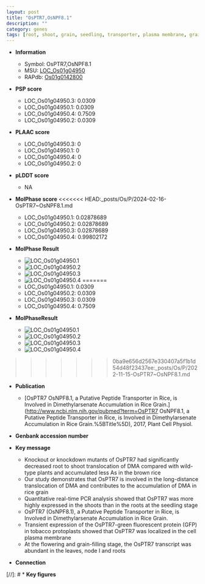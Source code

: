 ```yaml
---
layout: post
title: "OsPTR7,OsNPF8.1"
description: ""
category: genes
tags: [root, shoot, grain, seedling, transporter, plasma membrane, grain-filling, node]
---
```


* **Information**  
    + Symbol: OsPTR7,OsNPF8.1  
    + MSU: [LOC_Os01g04950](http://rice.plantbiology.msu.edu/cgi-bin/ORF_infopage.cgi?orf=LOC_Os01g04950)  
    + RAPdb: [Os01g0142800](http://rapdb.dna.affrc.go.jp/viewer/gbrowse_details/irgsp1?name=Os01g0142800)  

* **PSP score**  
    + LOC_Os01g04950.3: 0.0309 
    + LOC_Os01g04950.1: 0.0309 
    + LOC_Os01g04950.4: 0.7509 
    + LOC_Os01g04950.2: 0.0309 

* **PLAAC score**  
    + LOC_Os01g04950.3: 0 
    + LOC_Os01g04950.1: 0 
    + LOC_Os01g04950.4: 0 
    + LOC_Os01g04950.2: 0 

* **pLDDT score**
    + NA


* **MolPhase score**
<<<<<<< HEAD:_posts/Os/P/2024-02-16-OsPTR7~OsNPF8.1.md
    + LOC_Os01g04950.1: 0.02878689
    + LOC_Os01g04950.2: 0.02878689
    + LOC_Os01g04950.3: 0.02878689
    + LOC_Os01g04950.4: 0.99802172

* **MolPhase Result**
    + ![LOC_Os01g04950.1](https://304243504.github.io/Pictures/LOC_Os01g/LOC_Os01g04950.1.png)
    + ![LOC_Os01g04950.2](https://304243504.github.io/Pictures/LOC_Os01g/LOC_Os01g04950.2.png)
    + ![LOC_Os01g04950.3](https://304243504.github.io/Pictures/LOC_Os01g/LOC_Os01g04950.3.png)
    + ![LOC_Os01g04950.4](https://304243504.github.io/Pictures/LOC_Os01g/LOC_Os01g04950.4.png)
=======
    + LOC_Os01g04950.1: 0.0309
    + LOC_Os01g04950.2: 0.0309
    + LOC_Os01g04950.3: 0.0309
    + LOC_Os01g04950.4: 0.7509

* **MolPhaseResult**
    + ![LOC_Os01g04950.1](https://ricepsp.github.io/pictures/LOC_Os01g/LOC_Os01g04950.1.png)
    + ![LOC_Os01g04950.2](https://ricepsp.github.io/pictures/LOC_Os01g/LOC_Os01g04950.2.png)
    + ![LOC_Os01g04950.3](https://ricepsp.github.io/pictures/LOC_Os01g/LOC_Os01g04950.3.png)
    + ![LOC_Os01g04950.4](https://ricepsp.github.io/pictures/LOC_Os01g/LOC_Os01g04950.4.png)
>>>>>>> 0ba9e656d2567e330407a5f1b1d54d48f23437ee:_posts/Os/P/2022-11-15-OsPTR7~OsNPF8.1.md

* **Publication**  
    + [OsPTR7 OsNPF8.1, a Putative Peptide Transporter in Rice, is Involved in Dimethylarsenate Accumulation in Rice Grain.](http://www.ncbi.nlm.nih.gov/pubmed?term=OsPTR7 OsNPF8.1, a Putative Peptide Transporter in Rice, is Involved in Dimethylarsenate Accumulation in Rice Grain.%5BTitle%5D), 2017, Plant Cell Physiol.

* **Genbank accession number**  

* **Key message**  
    + Knockout or knockdown mutants of OsPTR7 had significantly decreased root to shoot translocation of DMA compared with wild-type plants and accumulated less As in the brown rice
    + Our study demonstrates that OsPTR7 is involved in the long-distance translocation of DMA and contributes to the accumulation of DMA in rice grain
    + Quantitative real-time PCR analysis showed that OsPTR7 was more highly expressed in the shoots than in the roots at the seedling stage
    + OsPTR7 (OsNPF8.1), a Putative Peptide Transporter in Rice, is Involved in Dimethylarsenate Accumulation in Rice Grain.
    + Transient expression of the OsPTR7-green fluorescent protein (GFP) in tobacco protoplasts showed that OsPTR7 was localized in the cell plasma membrane
    + At the flowering and grain-filling stage, the OsPTR7 transcript was abundant in the leaves, node I and roots

* **Connection**  

[//]: # * **Key figures**  


